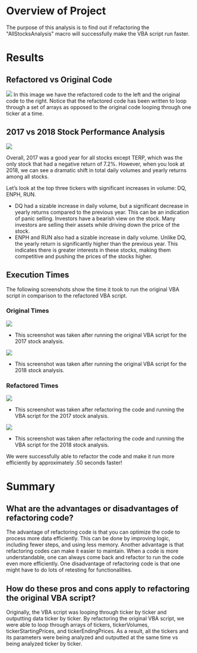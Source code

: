 # Overview of Project

The purpose of this analysis is to find out if refactoring the "AllStocksAnalysis" macro will successfully make the VBA script run faster.

# Results

## Refactored vs Original Code

![](Resources/Refactored_vs_Original.png)
In this image we have the refactored code to the left and the original code to the right. Notice that the refactored code has been written to loop through a set of arrays as opposed to the original code looping through one ticker at a time.

## 2017 vs 2018 Stock Performance Analysis

![](Resources/2017_vs_2018.png)

Overall, 2017 was a good year for all stocks except TERP, which was the only stock that had a negative return of 7.2%. However, when you look at 2018, we can see a dramatic shift in total daily volumes and yearly returns among all stocks.

Let’s look at the top three tickers with significant increases in volume: DQ, ENPH, RUN.
- DQ had a sizable increase in daily volume, but a significant decrease in yearly returns compared to the previous year. This can be an indication of panic selling. Investors have a bearish view on the stock. Many investors are selling their assets while driving down the price of the stock. 
- ENPH and RUN also had a sizable increase in daily volume. Unlike DQ, the yearly return is significantly higher than the previous year. This indicates there is greater interests in these stocks, making them competitive and pushing the prices of the stocks higher.

## Execution Times 
The following screenshots show the time it took to run the original VBA script in comparison to the refactored VBA script.

### Original Times

![](Resources/Original_Time_AllStocksAnalysis_2017.png)
- This screenshot was taken after running the original VBA script for the 2017 stock analysis.

![](Resources/Original_Time_AllStocksAnalysis_2018.png)
- This screenshot was taken after running the original VBA script for the 2018 stock analysis.

### Refactored Times 

![](Resources/VBA_Challenge_2017.png)
- This screenshot was taken after refactoring the code and running the VBA script for the 2017 stock analysis.

![](Resources/VBA_Challange_2018.png)
- This screenshot was taken after refactoring the code and running the VBA script for the 2018 stock analysis.

We were successfully able to refactor the code and make it run more efficiently by approximately .50 seconds faster!

# Summary

## What are the advantages or disadvantages of refactoring code?

The advantage of refactoring code is that you can optimize the code to process more data efficiently. This can be done by improving logic, including fewer steps, and using less memory. Another advantage is that refactoring codes can make it easier to maintain. When a code is more understandable, one can always come back and refactor to run the code even more efficiently. One disadvantage of refactoring code is that one might have to do lots of retesting for functionalities. 

## How do these pros and cons apply to refactoring the original VBA script?

Originally, the VBA script was looping through ticker by ticker and outputting data ticker by ticker. By refactoring the original VBA script, we were able to loop through arrays of tickers, tickerVolumes, tickerStartingPrices, and tickerEndingPrices. As a result, all the tickers and its parameters were being analyzed and outputted at the same time vs being analyzed ticker by ticker.










